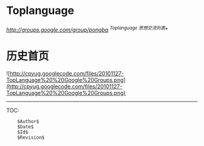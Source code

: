 # Toplanguage #

**http://groups.google.com/group/pongba* <sup>Toplanguage 思想交流列表</sup>**


# 历史首页 #
![http://cpyug.googlecode.com/files/20101127-TopLanguage%20%20Google%20Groups.png](http://cpyug.googlecode.com/files/20101127-TopLanguage%20%20Google%20Groups.png)



---

TOC: 

```
    $Author$
    $Date$
    $Id$
    $Revision$
```
